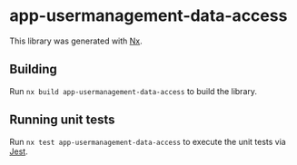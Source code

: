 # app-usermanagement-data-access

This library was generated with [Nx](https://nx.dev).

## Building

Run `nx build app-usermanagement-data-access` to build the library.

## Running unit tests

Run `nx test app-usermanagement-data-access` to execute the unit tests via [Jest](https://jestjs.io).
